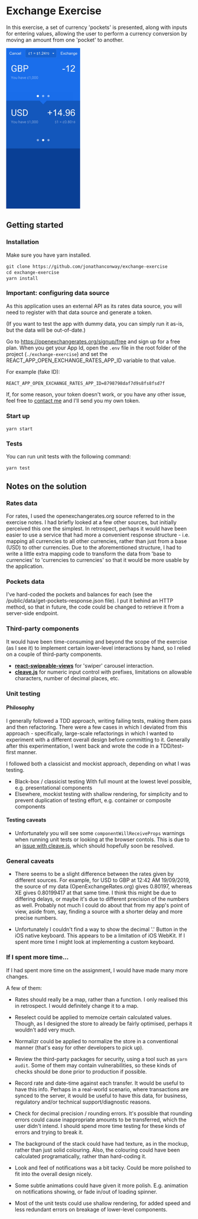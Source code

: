 # Exchange Exercise

In this exercise, a set of currency 'pockets' is presented, along with inputs for entering values, allowing the user to perform a currency conversion by moving an amount from one 'pocket' to another.

<img src="/docs/exchange-screenshot.jpg?raw=true" alt="Screenshot of the Exchange screen" width="200px" />

## Getting started

### Installation

Make sure you have yarn installed.

```
git clone https://github.com/jonathanconway/exchange-exercise
cd exchange-exercise
yarn install
```

### Important: configuring data source

As this application uses an external API as its rates data source, you will need to register with that data source and generate a token.

(If you want to test the app with dummy data, you can simply run it as-is, but the data will be out-of-date.)

Go to https://openexchangerates.org/signup/free and sign up for a free plan. When you get your App Id, open the `.env` file in the root folder of the project (`./exchange-exercise`) and set the REACT_APP_OPEN_EXCHANGE_RATES_APP_ID variable to that value.

For example (fake ID):

```
REACT_APP_OPEN_EXCHANGE_RATES_APP_ID=8798798daf7d9s8fs8fsd7f
```

If, for some reason, your token doesn't work, or you have any other issue, feel free to [contact me](mailto:jonathan.conway@gmail.com) and I'll send you my own token.

### Start up

```
yarn start
```

### Tests

You can run unit tests with the following command:

```
yarn test
```

## Notes on the solution

### Rates data

For rates, I used the openexchangerates.org source referred to in the exercise notes. I had briefly looked at a few other sources, but initially perceived this one the simplest. In retrospect, perhaps it would have been easier to use a service that had more a convenient response structure - i.e. mapping all currencies to all other currencies, rather than just from a base (USD) to other currencies. Due to the aforementioned structure, I had to write a little extra mapping code to transform the data from 'base to currencies' to 'currencies to currencies' so that it would be more usable by the application.

### Pockets data

I've hard-coded the pockets and balances for each (see the /public/data/get-pockets-response.json file). I put it behind an HTTP method, so that in future, the code could be changed to retrieve it from a server-side endpoint.

### Third-party components

It would have been time-consuming and beyond the scope of the exercise (as I see it) to implement certain lower-level interactions by hand, so I relied on a couple of third-party components.

* **[react-swipeable-views](https://react-swipeable-views.com)** for 'swiper' carousel interaction.
* **[cleave.js](https://nosir.github.io/cleave.js/)** for numeric input control with prefixes, limitations on allowable characters, number of decimal places, etc.

### Unit testing

#### Philosophy

I generally followed a TDD approach, writing failing tests, making them pass and then refactoring. There were a few cases in which I deviated from this approach - specifically, large-scale refactorings in which I wanted to experiment with a different overall design before committing to it. Generally after this experimentation, I went back and wrote the code in a TDD/test-first manner.

I followed both a classicist and mockist approach, depending on what I was testing.

* Black-box / classicist testing With full mount at the lowest level possible, e.g. presentational components
* Elsewhere, mockist testing with shallow rendering, for simplicity and to prevent duplication of testing effort, e.g. container or composite components

#### Testing caveats

* Unfortunately you will see some `componentWillReceiveProps` warnings when running unit tests or looking at the browser contols. This is due to an [issue with cleave.js](https://github.com/nosir/cleave.js/issues/510), which should hopefully soon be resolved.

### General caveats

* There seems to be a slight difference between the rates given by different sources. For example, for USD to GBP at 12:42 AM 19/09/2019, the source of my data (OpenExchangeRates.org) gives 0.80197, whereas XE gives 0.80199417 at that same time. I think this might be due to differing delays, or maybe it's due to different precision of the numbers as well. Probably not much I could do about that from my app's point of view, aside from, say, finding a source with a shorter delay and more precise numbers.

* Unfortunately I couldn't find a way to show the decimal '.' Button in the iOS native keyboard. This appears to be a limitation of iOS WebKit. If I spent more time I might look at implementing a custom keyboard. 

### If I spent more time...

If I had spent more time on the assignment, I would have made many more changes.

A few of them:

* Rates should really be a map, rather than a function. I only realised this in retrospect. I would definitely change it to a map.

* Reselect could be applied to memoize certain calculated values. Though, as I designed the store to already be fairly optimised, perhaps it wouldn't add very much.

* Normalizr could be applied to normalize the store in a conventional manner (that's easy for other developers to pick up).

* Review the third-party packages for security, using a tool such as `yarn audit`. Some of them may contain vulnerabilities, so these kinds of checks should be done prior to production if possible.

* Record rate and date-time against each transfer. It would be useful to have this info. Perhaps in a real-world scenario, where transactions are synced to the server, it would be useful to have this data, for business, regulatory and/or technical support/diagnostic reasons.

* Check for decimal precision / rounding errors. It's possible that rounding errors could cause inappropriate amounts to be transferred, which the user didn't intend. I should spend more time testing for these kinds of errors and trying to break it.

* The background of the stack could have had texture, as in the mockup, rather than just solid colouring. Also, the colouring could have been calculated programatically, rather than hard-coding it.

* Look and feel of notifications was a bit tacky. Could be more polished to fit into the overall design nicely.

* Some subtle animations could have given it more polish. E.g. animation on notifications showing, or fade in/out of loading spinner.

* Most of the unit tests could use shallow rendering, for added speed and less redundant errors on breakage of lower-level components.